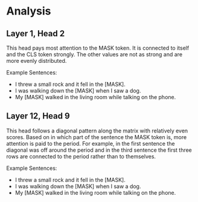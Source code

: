 # Analysis

## Layer 1, Head 2

This head pays most attention to the MASK token. It is connected to itself and the CLS token strongly. The other values are not as strong and are more evenly distributed.

Example Sentences:

- I threw a small rock and it fell in the [MASK].
- I was walking down the [MASK] when I saw a dog.
- My [MASK] walked in the living room while talking on the phone.

## Layer 12, Head 9

This head follows a diagonal pattern along the matrix with relatively even scores.
Based on in which part of the sentence the MASK token is, more attention is paid to the period. For example, in the first sentence the diagonal was off around the period and in the third sentence the first three rows are connected to the period rather than to themselves.

Example Sentences:

- I threw a small rock and it fell in the [MASK].
- I was walking down the [MASK] when I saw a dog.
- My [MASK] walked in the living room while talking on the phone.
